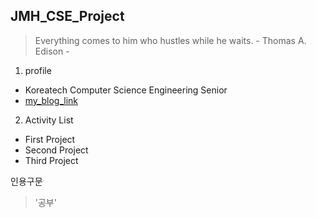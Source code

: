 ## JMH_CSE_Project

> Everything comes to him who hustles while he waits. - Thomas A. Edison -

1. profile
* Koreatech Computer Science Engineering Senior
* [my_blog_link](https://battlesun99.blogspot.com/)



2. Activity List
* First Project
* Second Project
* Third Project


 
인용구문
> '공부'
